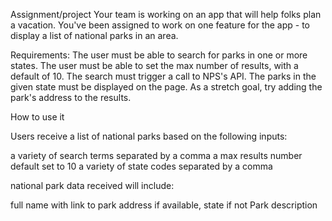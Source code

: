 Assignment/project
Your team is working on an app that will help folks plan a vacation. You've been assigned to work on one feature for the app - to display a list of national parks in an area.

Requirements:
The user must be able to search for parks in one or more states.
The user must be able to set the max number of results, with a default of 10.
The search must trigger a call to NPS's API.
The parks in the given state must be displayed on the page. 
As a stretch goal, try adding the park's address to the results.

How to use it

Users receive a list of national parks based on the following inputs:
 
a variety of search terms separated by a comma
a max results number default set to 10
a variety of state codes separated by a comma

national park data received will include:

full name with link to park
address if available, state if not
Park description
